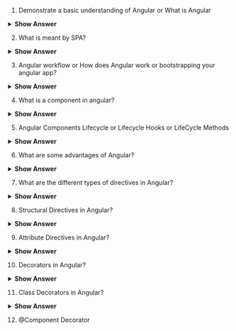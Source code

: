 1.	Demonstrate a basic understanding of Angular or What is Angular

<details>
  <summary> <b>Show Answer</b></summary>
  
<blockquote>
  
- Angular is a typescript-based web application framework used to create & build web apps
- It allows us to create Single Page Application (SPA)
- Gmail, Youtube, PayPal apps are developed using Angular

</blockquote>
</details>

2. What is meant by SPA?

<details>
<summary> <b>Show Answer</b></summary>
  
<blockquote>

- It is a single web page, website, or web application that works within a web browser and loads just a single document.
- It does not need page reloading during its usage, and most of its content remains the same while only some of it needs updating.
- **Gmail**, **Facebook**, **Trello**, **Google Maps**, etc., all are Single Page Applications that offer an outstanding user experience in the browser with no page reloading.

</blockquote>
</details>

3. Angular workflow or How does Angular work or bootstrapping your angular app?

<details>
<summary> <b>Show Answer</b></summary>
  
<blockquote>
  
- Flow: `angular.json`-> `main.ts` -> `AppModule` -> `AppModule` -> `index.html`.
- Every Angular app consists of a file named `angular.json` . This file will contain all the configurations of the app. While building the app, the builder looks at this file to find the entry point of the application.

![image](https://user-images.githubusercontent.com/103101208/185569359-55632ef6-971e-47d9-a7bf-96a1de37026e.png)
  
- Inside the build section, the main property of the options object defines the entry point of the application which in this case is `main.ts`.
- `main.ts` is the entry point of the angular application. 
- The `main.ts` file creates a browser environment for the application to run, and, along with this, it also calls a function called bootstrapModule, which bootstraps the application. These two steps are performed in the following order inside the `main.ts` file:
 ![image](https://user-images.githubusercontent.com/103101208/185569651-35a2ba9f-73fc-43c6-8548-0a24daac640b.png)
- In the above line of code, `AppModule` is getting bootstrapped.
- The `AppModule` is declared in the `app.module.ts` file. This module contains declarations of all the components.
- Below is an example of `app.module.ts` file:
![image](https://user-images.githubusercontent.com/103101208/185569778-9ff0d34a-b0e2-4701-a1db-21919ebd3ad7.png)
- As one can see in the above file, `AppComponent` is getting bootstrapped.
- This component is defined in `app.component.ts` file. This file interacts with the webpage and serves data to it.
- Below is an example of `app.component.ts` file:
  
  ![image](https://user-images.githubusercontent.com/103101208/185569886-8ca076a7-6633-4d61-beb5-0d673014b347.png)

- After this, Angular calls the `index.html` file. This file consequently calls the root component that is `app-root`. 
- This is how the `index.html` file looks:
![image](https://user-images.githubusercontent.com/103101208/185569990-6c67e5b0-d9a6-4340-b2f0-dcd9a9f738c5.png)
- The HTML template of the root component is displayed inside the `<app-root>` tags.
- This is how every angular application works. Or This is how angular application get bootstrapped

  </blockquote>
</details>

4. What is a component in angular?
<details>
<summary> <b>Show Answer</b></summary>
  
  <blockquote>
    
- Components are the basic building blocks in the Angular application. Components contain the data & UI logic that defines the view and behavior of the web application.
    
 ![image](https://user-images.githubusercontent.com/103101208/185570645-2ab168d8-9c3d-4447-a403-703222cf7814.png)

  </blockquote>

</details>

5.	Angular Components Lifecycle or Lifecycle Hooks or LifeCycle Methods
  
<details>
<summary> <b>Show Answer</b></summary>
  
<blockquote>
  
- Angular creates a component; renders it; creates and renders its children; checks it when it’s data-bound properties change; and destroys it before removing it from the DOM. These events are called "Lifecycle Hooks".
- Lifecycle Hooks:
  ![image](https://user-images.githubusercontent.com/103101208/185570891-363fb6d0-3bcd-454e-b2da-68362092fe64.png)
- `constructor()` - The constructor of the component class gets executed first, before the execution of any other lifecycle hook events. If we need to inject any dependencies into the component, then the constructor is the best place to do so.
- `ngOnChanges()` - Called whenever the input properties of the component change. It returns a SimpleChanges object which holds any current and previous property values.
- `ngOnInit()` - Called once to initialize the component and set the input properties. It initializes the component after Angular first displays the data-bound properties.
- `ngDoCheck()` - Called during all change-detection runs that Angular can't detect on its own. Also called immediately after the ngOnChanges() method.
- `ngAfterContentInit()` - Invoked once after Angular performs any content projection into the component’s view.
- `ngAfterContentChecked()` - Invoked after each time Angular checks for content projected into the component. It's called after `ngAfterContentInit()` and every subsequent `ngDoCheck()`
- `ngAfterViewInit()` - Invoked after Angular initializes the component's views and its child views.
- `ngAfterViewChecked()` - Invoked after each time Angular checks for the content projected into the component. It called after `ngAfterViewInit()` and every subsequent `ngAfterContentChecked()`
- `ngOnDestroy()` - Invoked before Angular destroys the directive or component.
![image](https://user-images.githubusercontent.com/103101208/185571059-270e2558-e7f9-48e9-8023-3cb594a8d780.png)

  ![image](https://user-images.githubusercontent.com/103101208/185581357-0f6f857b-7e47-4acc-98f4-b992a5b02f55.png)

![image](https://user-images.githubusercontent.com/103101208/185581380-9958f808-b37a-4cad-87c9-67ebb163a03c.png)

</blockquote>  

</details>

6.	What are some advantages of Angular?
  
<details>
<summary> <b>Show Answer</b></summary>
  
  <blockquote>
    
- Effective cross platform development
- Two-way data binding in Angular will help users to exchange data from the component to view and from view to the component.  It will help users to establish communication bi-directionally. 
- The Angular command-line interface (CLI) makes the developer’s job easier because it offers a set of helpful tools for coding. 
- Angular offers powerful DI (dependency injection) instrument and services to resolve various productivity issues and speed up the development process.
- Modularity of angular application makes our code readable and testable

</blockquote> 

</details>
  
7.	What are the different types of directives in Angular?
  
<details>
<summary> <b>Show Answer</b></summary>
  
  <blockquote>
    
 - Component Directives - Component directives alter the details of how the component should be processed, instantiated, and used at runtime.
- Structural Directives Structural directives are used for adding, removing, or manipulating DOM elements.
- Attribute Directives - Attribute directives are used to change the look and behavior of the DOM elements.
    
<i>Custom Directive: Custom directive can also be created if any of the above directives does not solve our purpose for the requirement
    </i>

</blockquote> 

</details>
  
  
8. Structural Directives in Angular?
  
<details>
<summary> <b>Show Answer</b></summary>
  
  <blockquote>
    
 - Structural directives are used for adding, removing, or manipulating DOM elements
- Structural directives start with an asterisk (*) followed by a directive name. 
- There are three built-in structural directives - `ngIf`, `ngFor` and `ngSwitch`.
- The `ngFor` directive is used to repeat a part of the HTML template once per each item from an iterable list.
- `ngIf` directive allows us to add or remove DOM Elements based upon the Boolean expression. We can also have an else block associated with an ngIf directive.

```html
  
<div *ngIf="age > 55; else elseBlock1">
	    {{name}} is a senior citizen
</div>
<ng-template #elseBlock1>
	    {{name}} is not a senior citizen
</ng-template>
    
```
- `ngSwitch` directive lets you hide/show HTML elements depending on an expression. `NgSwitchCase` displays its element when its value matches the switch value. `NgSwitchDefault` displays its element when no sibling `NgSwitchCase` matches the switch value.
    
```html
<!-- user to enter any vowels(a, e, i o, u), print any word starting with vowels -->
<input type="text" [(ngModel)]="str" />
<div [ngSwitch]="str">
	    <div *ngSwitchCase="'a'">Entered a!! Word: Apple</div>
	    <div *ngSwitchCase="'e'"> Entered e!! Word: Egg</div>
	    <div *ngSwitchCase="'i'"> Entered i!! Word: Ice cream</div>
	    <div *ngSwitchCase="'o'"> Entered o!! Word: Orange</div>
	    <div *ngSwitchCase="'u'"> Entered u!! Word: Umberalla</div>
	    <div *ngSwitchDefault> You Entered Constant </div>
	</div>


    
```
    
    
</blockquote> 

</details>
  
9. Attribute Directives in Angular?
  
<details>
<summary> <b>Show Answer</b></summary>
  
  <blockquote>
    
- Attribute directives are used to change the look and behavior of the DOM elements.
- Attribute directives are enclosed with the [] square brackets
- There are two built-in attribute directives - `ngClass` and `ngStyle`
= The `ngClass` directive is used for adding or removing the CSS classes on an HTML element. It allows us to apply CSS classes dynamically based on expression evaluation.
    
```html
    
<h3 [ngClass]="'red'"> Need your attention</h3>
<div [ngClass]="['red','size20']"> Red Background, Text with Size 20px </div>
<div [ngClass]="{'red':false,'size20':true}">Text with Size 20px</div>

```
- The `ngStyle` directive allows us to dynamically change the style of HTML element based on the expression.
    
```html
Enter the username: <input type='text' [(ngModel)]='name'>
<div [ngStyle]="{'background-color':username === 'Admin' ? 'green' : 'red' }"></div>

```

</blockquote> 

</details>
  
10.	Decorators in Angular?
  
<details>
<summary> <b>Show Answer</b></summary>
  
  <blockquote>
    
- Decorators are design patterns or functions that define how Angular features work. 
- Angular supports four types of decorators:
    - Class decorators
    - Property decorators
    - Method decorators
    - Parameter decorators

</blockquote> 

</details>
  
11.	Class Decorators in Angular?
  
<details>
<summary> <b>Show Answer</b></summary>
  
  <blockquote>
    
- A class decorator tells Angular if a particular class is a component or a module.
- There are various class decorators in Angular, and among them, `@Component` and `@NgModule` are widely used.
    

</blockquote> 

</details>
  
12.	@Component Decorator
  

